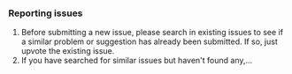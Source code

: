 ### Reporting issues

1. Before submitting a new issue, please search in existing issues to see if a similar problem or suggestion has already been submitted. If so, just upvote the existing issue.
2. If you have searched for similar issues but haven't found any,...
